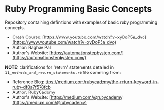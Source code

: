 # Ruby Programming Basic Concepts

Repository containing definitions with examples of basic ruby programming concepts.

* Crash Course: [https://www.youtube.com/watch?v=xyDoP5a_dvo](https://www.youtube.com/watch?v=xyDoP5a_dvo)
* Author: Raghav Pal
* Author's Website: [https://automationstepbystep.com/](https://automationstepbystep.com/)

**NOTE:** clarifications for 'return' statements detailed in `11_methods_and_return_statements.rb` file comming from:

* Reference Blog: [ttps://medium.com/rubycademy/the-return-keyword-in-ruby-df0a7f578fcb](ttps://medium.com/rubycademy/the-return-keyword-in-ruby-df0a7f578fcb)
* Author: RubyCademy
* Author's Website: [https://medium.com/@rubycademy](https://medium.com/@rubycademy)